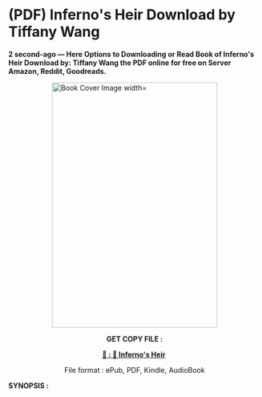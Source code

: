 # (PDF) Inferno's Heir Download by Tiffany  Wang

<p><strong>2 second-ago &mdash; Here Options to Downloading or Read Book of Inferno's Heir Download by: Tiffany  Wang the PDF online for free on Server Amazon, Reddit, Goodreads.</strong></p><p><a href="https://us.ebookarea.xyz/?book=206777437-inferno-s-heir"><img style="display: block; margin-left: auto; margin-right: auto;" src="https://i.gr-assets.com/images/S/compressed.photo.goodreads.com/books/1709864037l/206777437.jpg" alt="Book Cover Image width=" width="330" height="488" /></a></p><p style="text-align: center;"><strong>GET COPY FILE :</strong></p><p style="text-align: center;"><strong><a href="https://us.ebookarea.xyz/?book=206777437-inferno-s-heir" target="_blank" rel="noopener">📢 : 🔗 Inferno's Heir</a>&nbsp;</strong></p><p style="text-align: center;">File format : ePub, PDF, Kindle, AudioBook</p><p><strong>SYNOPSIS :</strong></p><p></p>

